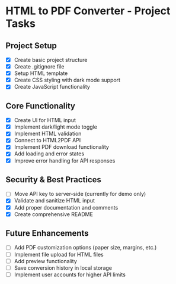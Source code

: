 # HTML to PDF Converter - Project Tasks

## Project Setup
- [x] Create basic project structure
- [x] Create .gitignore file
- [x] Setup HTML template
- [x] Create CSS styling with dark mode support
- [x] Create JavaScript functionality

## Core Functionality
- [x] Create UI for HTML input
- [x] Implement dark/light mode toggle
- [x] Implement HTML validation
- [x] Connect to HTML2PDF API
- [x] Implement PDF download functionality
- [x] Add loading and error states
- [x] Improve error handling for API responses

## Security & Best Practices
- [ ] Move API key to server-side (currently for demo only)
- [x] Validate and sanitize HTML input
- [x] Add proper documentation and comments
- [x] Create comprehensive README

## Future Enhancements
- [ ] Add PDF customization options (paper size, margins, etc.)
- [ ] Implement file upload for HTML files
- [ ] Add preview functionality
- [ ] Save conversion history in local storage
- [ ] Implement user accounts for higher API limits 